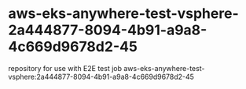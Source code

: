 # aws-eks-anywhere-test-vsphere-2a444877-8094-4b91-a9a8-4c669d9678d2-45
repository for use with E2E test job aws-eks-anywhere-test-vsphere:2a444877-8094-4b91-a9a8-4c669d9678d2-45
